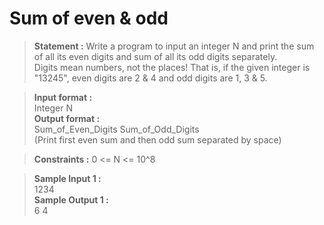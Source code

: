 # Sum of even & odd

>__Statement :__ Write a program to input an integer N and print the sum of all its even digits and sum of all its odd digits separately.<br>
Digits mean numbers, not the places! That is, if the given integer is "13245", even digits are 2 & 4 and odd digits are 1, 3 & 5.<br>

>__Input format :__<br>
 Integer N<br>
__Output format :__<br>
Sum_of_Even_Digits Sum_of_Odd_Digits<br>
(Print first even sum and then odd sum separated by space)

>__Constraints :__
0 <= N <= 10^8

>__Sample Input 1 :__<br>
1234<br>
__Sample Output 1 :__<br>
6 4
